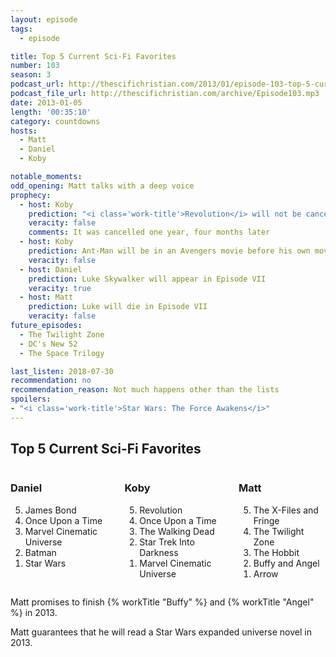 ```yaml
---
layout: episode
tags:
  - episode

title: Top 5 Current Sci-Fi Favorites
number: 103
season: 3
podcast_url: http://thescifichristian.com/2013/01/episode-103-top-5-current-sci-fi-favorites/
podcast_file_url: http://thescifichristian.com/archive/Episode103.mp3
date: 2013-01-05
length: '00:35:10'
category: countdowns
hosts:
  - Matt
  - Daniel
  - Koby

notable_moments:
odd_opening: Matt talks with a deep voice
prophecy:
  - host: Koby
    prediction: "<i class='work-title'>Revolution</i> will not be canceled in two years"
    veracity: false
    comments: It was cancelled one year, four months later
  - host: Koby
    prediction: Ant-Man will be in an Avengers movie before his own movie
    veracity: false
  - host: Daniel
    prediction: Luke Skywalker will appear in Episode VII
    veracity: true
  - host: Matt
    prediction: Luke will die in Episode VII
    veracity: false
future_episodes:
  - The Twilight Zone
  - DC's New 52
  - The Space Trilogy

last_listen: 2018-07-30 
recommendation: no
recommendation_reason: Not much happens other than the lists
spoilers:
- "<i class='work-title'>Star Wars: The Force Awakens</i>"
---
```


<div class="top-five">
  <h2 class="has-text-centered">Top 5 Current Sci-Fi Favorites</h2>
  <div class="columns">
    <div class="column daniel">
      <h3>Daniel</h3>
      <ol reversed>
        <li>James Bond
        <li>Once Upon a Time 
        <li>Marvel Cinematic Universe
        <li>Batman
        <li>Star Wars
      </ol>
    </div>
    <div class="column koby">
      <h3>Koby</h3>
      <ol reversed>
        <li>Revolution
        <li>Once Upon a Time
        <li>The Walking Dead
        <li>Star Trek Into Darkness
        <li>Marvel Cinematic Universe
      </ol>
    </div>
    <div class="column matt">
      <h3>Matt</h3>
      <ol reversed>
        <li>The X-Files and Fringe
        <li>The Twilight Zone
        <li>The Hobbit
        <li>Buffy and Angel
        <li>Arrow
      </ol>
    </div>
  </div>
</div>

Matt promises to finish {% workTitle "Buffy" %} and {% workTitle "Angel" %} in 2013.

Matt guarantees that he will read a Star Wars expanded universe novel in 2013.